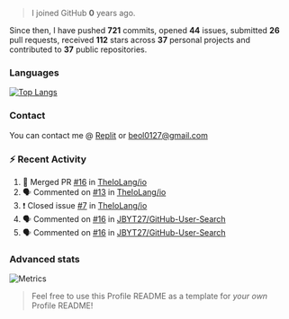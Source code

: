 > I joined GitHub **0** years ago.

Since then, I have pushed **721** commits, opened **44** issues, submitted **26** pull requests, received **112** stars across **37** personal projects and contributed to **37** public repositories.


### Languages

[![Top Langs](https://github-readme-stats.vercel.app/api/top-langs/?username=JBYT27&layout=compact&langs_count=8)](https://github.com/anuraghazra/github-readme-stats)


### Contact
You can contact me @ [Replit](https://replit.com/@JBloves27) or beol0127@gmail.com

### :zap: Recent Activity

<!--START_SECTION:activity-->
1. 🎉 Merged PR [#16](https://github.com/TheIoLang/io/pull/16) in [TheIoLang/io](https://github.com/TheIoLang/io)
2. 🗣 Commented on [#13](https://github.com/TheIoLang/io/issues/13) in [TheIoLang/io](https://github.com/TheIoLang/io)
3. ❗️ Closed issue [#7](https://github.com/TheIoLang/io/issues/7) in [TheIoLang/io](https://github.com/TheIoLang/io)
4. 🗣 Commented on [#16](https://github.com/JBYT27/GitHub-User-Search/issues/16) in [JBYT27/GitHub-User-Search](https://github.com/JBYT27/GitHub-User-Search)
5. 🗣 Commented on [#16](https://github.com/JBYT27/GitHub-User-Search/issues/16) in [JBYT27/GitHub-User-Search](https://github.com/JBYT27/GitHub-User-Search)
<!--END_SECTION:activity-->

### Advanced stats

![Metrics](https://github.com/JBYT27/JBYT27/blob/main/github-metrics.svg)


> Feel free to use this Profile README as a template for *your own* Profile README!
